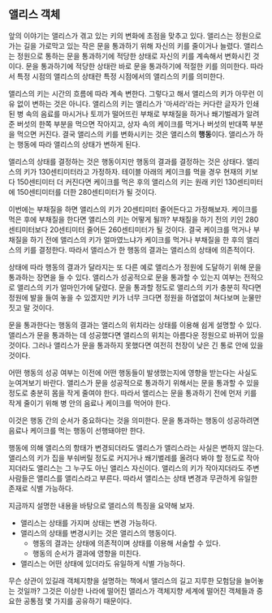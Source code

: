 ## 앨리스 객체
앞의 이야기는 앨리스가 겪고 있는 키의 변화에 초점을 맞추고 있다. 앨리스는 정원으로 가는 길을 가로막고 있는 작은 문을 통과하기 위해 자신의 키를 줄이거나 늘렸다. 앨리스는 정원으로 통하는 문을 통과하기에 적당한 상태로 자신의 키를 계속해서 변화시킨 것이다. 문을 통과하기에 적당한 상태란 바로 문을 통과하기에 적절한 키를 의미한다. 따라서 특정 시점의 앨리스의 상태란 특정 시점에서의 앨리스의 키를 의미한다.

앨리스의 키는 시간의 흐름에 따라 계속 변한다. 그렇다고 해서 앨리스의 키가 아무런 이유 없이 변하는 것은 아니다. 앨리스의 키는 앨리스가 '마셔라'라는 커다란 글자가 인쇄된 병 속의 음료를 마시거나 토끼가 떨어뜨린 부채로 부채질을 하거나 쐐기벌레가 알려준 버섯의 한쪽 부분을 먹으면 작아지고, 상자 속의 케이크를 먹거나 버섯의 반대쪽 부분을 먹으면 커진다. 결국 앨리스의 키를 변화시키는 것은 앨리스의 **행동**이다. 앨리스가 하는 행동에 따라 앨리스의 상태가 변하게 된다.

앨리스의 상태를 결정하는 것은 행동이지만 행동의 결과를 결정하는 것은 상태다. 앨리스의 키가 130센티미터라고 가정하자. 테이블 아래의 케이크를 먹을 경우 현재의 키보다 150센티미터 더 커진다면 케이크를 먹은 후의 앨리스의 키는 원래 키인 130센티미터에 150센티미터를 더한 280센티미터가 될 것이다.

이번에는 부채질을 하면 앨리스의 키가 20센티미터 줄어든다고 가정해보자. 케이크를 먹은 후에 부채질을 한다면 앨리스의 키는 어떻게 될까? 부채질을 하기 전의 키인 280센티미터보다 20센티미터 줄어든 260센티미터가 될 것이다. 결국 케이크를 먹거나 부채질을 하기 전에 앨리스의 키가 얼마였느냐가 케이크를 먹거나 부채질을 한 후의 앨리스의 키를 결정한다. 따라서 앨리스가 한 행동의 결과는 앨리스의 상태에 의존적이다.

상태에 따라 행동의 결과가 달라지는 또 다른 예로 앨리스가 정원에 도달하기 위해 문을 통과하는 장면을 들 수 있다. 앨리스가 성공적으로 문을 통과할 수 있는지 여부는 전적으로 앨리스의 키가 얼마인가에 달렸다. 문을 통과할 정도로 앨리스의 키가 충분히 작다면 정원에 발을 들여 놓을 수 있겠지만 키가 너무 크다면 정원을 하염없이 쳐다보며 눈물만 짓고 말 것이다.

문을 통과한다는 행동의 결과는 앨리스의 위치라는 상태를 이용해 쉽게 설명할 수 있다. 앨리스가 문을 통과하는 데 성공했다면 앨리스의 위치는 아름다운 정원으로 바뀌어 있을 것이다. 그러나 앨리스가 문을 통과하지 못했다면 여전히 천장이 낮은 긴 통로 안에 있을 것이다.

어떤 행동의 성공 여부는 이전에 어떤 행동들이 발생했는지에 영향을 받는다는 사실도 눈여겨보기 바란다. 앨리스가 문을 성공적으로 통과하기 위해서는 문을 통과할 수 있을 정도로 충분히 몸을 작게 줄여야 한다. 따라서 앨리스는 문을 통과하기 전에 먼저 키를 작게 줄이기 위해 병 안의 음료나 케이크를 먹어야 한다.

이것은 행동 간의 순서가 중요하다는 것을 의미한다. 문을 통과하는 행동이 성공하려면 음료나 케이크를 먹는 행동이 선행돼야만 한다.

행동에 의해 앨리스의 항태가 변경되더라도 앨리스가 앨리스라는 사실은 변하지 않는다. 앨리스의 키가 집을 부숴버릴 정도로 커지거나 쐐기벌레를 올려다 봐야 할 정도로 작아지더라도 앨리스는 그 누구도 아닌 앨리스 자신이다. 앨리스의 키가 작아지더라도 주변 사람들은 앨리스를 앨리스라고 부른다. 따라서 앨리스는 상태 변경과 무관하게 유일한 존재로 식별 가능하다.

지금까지 설명한 내용을 바탕으로 앨리스의 특징을 요약해 보자.

- 앨리스는 상태를 가지며 상태는 변경 가능하다.
- 앨리스의 상태를 변경시키는 것은 앨리스의 행동이다.
	- 행동의 결과는 상태에 의존적이며 상태를 이용해 서술할 수 있다.
	- 행동의 순서가 결과에 영향을 미친다.
- 앨리스는 어떤 상태에 있더라도 유일하게 식별 가능하다.

무슨 상관이 있길래 객체지향을 설명하는 책에서 앨리스의 길고 지루한 모험담을 늘어놓는 것일까? 그것은 이상한 나라에 떨어진 앨리스가 객체지향 세계에 떨어진 객체들과 중요한 공통점 몇 가지를 공유하기 때문이다.